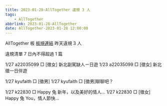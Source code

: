 ```yaml
---
title: 2023-01-28-AllTogether 違規 3 人
tags:
    - AllTogether
abbrlink: 2023-01-28-AllTogether
date: AllTogether-2023-01-28 12:00:00
---
```

AllTogether 板 [板規連結](https://www.ptt.cc/bbs/AllTogether/M.1643211430.A.5FB.html)
昨天違規 3 人
<!-- more -->

違規清單
7 日內不得超過 1 篇

1/27 a22035099 □ [徵女] 新北副駕缺人ㄧ日遊
1/23 a22035099 □ [徵女] 新北徵一日伴遊

1/27 kyufaith □ [徵男]
1/27 kyufaith □ [徵男]聊聊吧？

1/27 k22830 □ Happy 兔 新年，以及美好的情人…
1/27 k22830 □ [徵女] Happy 兔 You，情人節快…